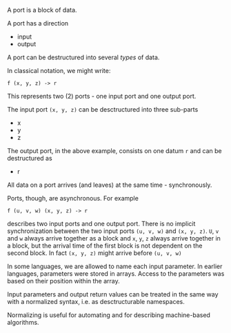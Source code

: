 A port is a block of data.

A port has a direction
- input
- output

A port can be destructured into several *types* of data.

In classical notation, we might write:

`f (x, y, z) -> r`

This represents two (2) ports - one input port and one output port.

The input port `(x, y, z)` can be desctructured into three sub-parts
- x
- y
- z

The output port, in the above example, consists on one datum `r` and can be destructured as
- r

All data on a port arrives (and leaves) at the same time - synchronously.

Ports, though, are asynchronous.  For example

`f (u, v, w) (x, y, z) -> r`

describes two input ports and one output port.  There is no implicit synchronization between the two input ports `(u, v, w)` and `(x, y, z)`.  `U`, `v` and `w` always arrive together as a block and `x`, `y`, `z` always arrive together in a block, but the arrival time of the first block is not dependent on the second block.  In fact `(x, y, z)` might arrive before `(u, v, w)`

In some languages, we are allowed to name each input parameter.  In earlier languages, parameters were stored in arrays.  Access to the parameters was based on their position within the array.

Input parameters and output return values can be treated in the same way with a normalized syntax, i.e. as desctructurable namespaces.

Normalizing is useful for automating and for describing machine-based algorithms.